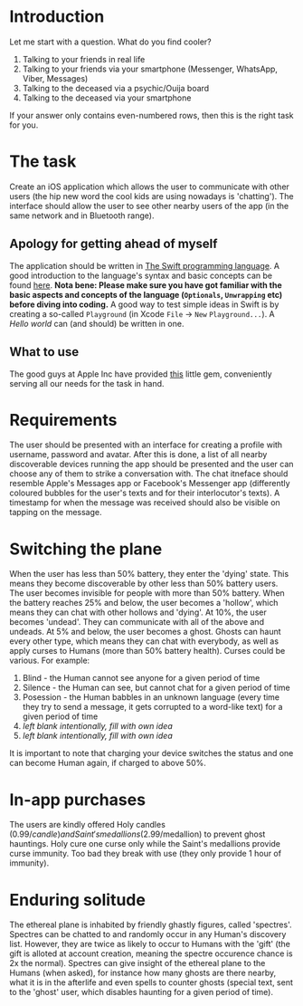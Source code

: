 # Introduction

Let me start with a question. What do you find cooler?

1. Talking to your friends in real life
2. Talking to your friends via your smartphone (Messenger, WhatsApp, Viber, Messages)
3. Talking to the deceased via a psychic/Ouija board
4. Talking to the deceased via your smartphone

If your answer only contains even-numbered rows, then this is the right task for you.

# The task
Create an iOS application which allows the user to communicate with other users (the hip new word the cool kids are using nowadays is 'chatting'). The interface should allow the user to see other nearby users of the app (in the same network and in Bluetooth range).

## Apology for getting ahead of myself
The application should be written in [The Swift programming language](https://developer.apple.com/swift/). A good introduction to the language's syntax and basic concepts can be found [here](https://docs.swift.org/swift-book/GuidedTour/GuidedTour.html). **Nota bene: Please make sure you have got familiar with the basic aspects and concepts of the language (`Optionals`, `Unwrapping` etc) before diving into coding.** A good way to test simple ideas in Swift is by creating a so-called `Playground` (in Xcode `File` -> `New` `Playground...`). A *Hello world* can (and should) be written in one.

## What to use
The good guys at Apple Inc have provided [this](https://developer.apple.com/documentation/multipeerconnectivity) little gem, conveniently serving all our needs for the task in hand.

# Requirements
The user should be presented with an interface for creating a profile with username, password and avatar. After this is done, a list of all nearby discoverable devices running the app should be presented and the user can choose any of them to strike a conversation with. The chat itneface should resemble Apple's Messages app or Facebook's Messenger app (differently coloured bubbles for the user's texts and for their interlocutor's texts). A timestamp for when the message was received should also be visible on tapping on the message.

# Switching the plane
When the user has less than 50% battery, they enter the 'dying' state. This means they become discoverable by other less than 50% battery users. The user becomes invisible for people with more than 50% battery. When the battery reaches 25% and below, the user becomes a 'hollow', which means they can chat with other hollows and 'dying'. At 10%, the user becomes 'undead'. They can communicate with all of the above and undeads. At 5% and below, the user becomes a ghost. Ghosts can haunt every other type, which means they can chat with everybody, as well as apply curses to Humans (more than 50% battery health). Curses could be various. For example:

1. Blind - the Human cannot see anyone for a given period of time
2. Silence - the Human can see, but cannot chat for a given period of time
3. Posession - the Human babbles in an unknown language (every time they try to send a message, it gets corrupted to a word-like text) for a given period of time
4. *left blank intentionally, fill with own idea*
5. *left blank intentionally, fill with own idea*

It is important to note that charging your device switches the status and one can become Human again, if charged to above 50%.

# In-app purchases
The users are kindly offered Holy candles ($0.99/candle) and Saint's medallions ($2.99/medallion) to prevent ghost hauntings. Holy cure one curse only while the Saint's medallions provide curse immunity. Too bad they break with use (they only provide 1 hour of immunity).

# Enduring solitude
The ethereal plane is inhabited by friendly ghastly figures, called 'spectres'. Spectres can be chatted to and randomly occur in any Human's discovery list. However, they are twice as likely to occur to Humans with the 'gift' (the gift is alloted at account creation, meaning the spectre occurence chance is 2x the normal). Spectres can give insight of the ethereal plane to the Humans (when asked), for instance how many ghosts are there nearby, what it is in the afterlife and even spells to counter ghosts (special text, sent to the 'ghost' user, which disables haunting for a given period of time).